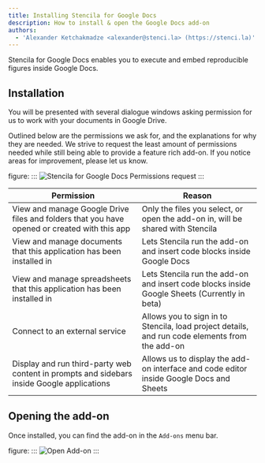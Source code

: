 ```yaml
---
title: Installing Stencila for Google Docs
description: How to install & open the Google Docs add-on
authors:
  - 'Alexander Ketchakmadze <alexander@stenci.la> (https://stenci.la)'
---
```


Stencila for Google Docs enables you to execute and embed reproducible figures inside Google Docs.

## Installation

You will be presented with several dialogue windows asking permission for us to work with your documents in Google Drive.

Outlined below are the permissions we ask for, and the explanations for why they are needed.
We strive to request the least amount of permissions needed while still being able to provide
a feature rich add-on. If you notice areas for improvement, please let us know.

figure:
:::
![Stencila for Google Docs Permissions request](https://user-images.githubusercontent.com/1646307/109692342-6792a600-7b56-11eb-86f1-730d92ae9417.png)
:::

| Permission                                                                                   | Reason                                                                                         |
| -------------------------------------------------------------------------------------------- | ---------------------------------------------------------------------------------------------- |
| View and manage Google Drive files and folders that you have opened or created with this app | Only the files you select, or open the add-on in, will be shared with Stencila                 |
| View and manage documents that this application has been installed in                        | Lets Stencila run the add-on and insert code blocks inside Google Docs                         |
| View and manage spreadsheets that this application has been installed in                     | Lets Stencila run the add-on and insert code blocks inside Google Sheets (Currently in beta)   |
| Connect to an external service                                                               | Allows you to sign in to Stencila, load project details, and run code elements from the add-on |
| Display and run third-party web content in prompts and sidebars inside Google applications   | Allows us to display the add-on interface and code editor inside Google Docs and Sheets        |

## Opening the add-on

Once installed, you can find the add-on in the `Add-ons` menu bar.

figure:
:::
![Open Add-on](https://user-images.githubusercontent.com/1646307/106334554-eb582a80-6258-11eb-9027-71239e16151f.png)
:::
